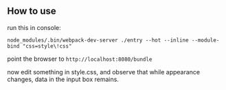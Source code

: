 ## How to use

run this in console:
```
node_modules/.bin/webpack-dev-server ./entry --hot --inline --module-bind "css=style\!css"
```

point the browser to `http://localhost:8080/bundle`

now edit something in style.css, and observe that while appearance changes, data in the input box remains.
